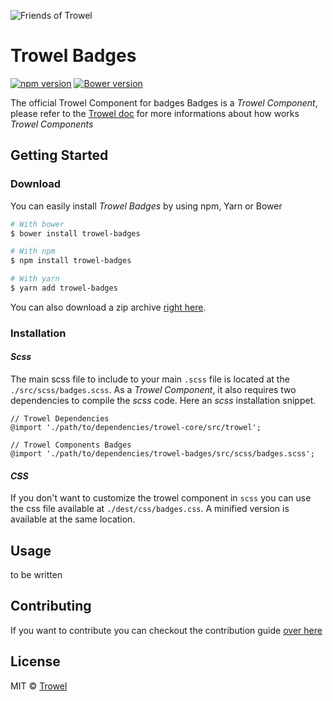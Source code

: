 ![Friends of Trowel](https://raw.githubusercontent.com/Trowel/Trowel/master/media/dist/banners/friendsoftrowel-black-on-transparent.png)

# Trowel Badges
[![npm version](https://badge.fury.io/js/trowel-Badge.svg)](https://badge.fury.io/js/trowel)
[![Bower version](https://badge.fury.io/bo/trowel-Badge.svg)](https://badge.fury.io/bo/trowel-Badge)

The official Trowel Component for badges
Badges is a *Trowel Component*, please refer to the [Trowel doc](https://github.com/Trowel/Trowel/blob/master/doc/1-the-concept.md) for more informations about how works *Trowel Components*

## Getting Started
### Download
You can easily install *Trowel Badges* by using npm, Yarn or Bower

```bash
# With bower
$ bower install trowel-badges

# With npm
$ npm install trowel-badges

# With yarn
$ yarn add trowel-badges
```

You can also download a zip archive [right here](https://github.com/FriendsOfTrowel/Badges/archive/master.zip).

### Installation
#### *Scss*
The main scss file to include to your main `.scss` file is located at the `./src/scss/badges.scss`. As a *Trowel Component*, it also requires two dependencies to compile the *scss* code. Here an *scss* installation snippet.

```
// Trowel Dependencies
@import './path/to/dependencies/trowel-core/src/trowel';

// Trowel Components Badges
@import './path/to/dependencies/trowel-badges/src/scss/badges.scss';
```

#### *CSS*
If you don't want to customize the trowel component in `scss` you can use the css file available at `./dest/css/badges.css`. A minified version is available at the same location.





## Usage
to be written

## Contributing
If you want to contribute you can checkout the contribution guide [over here](CONTRIBUTING.md)

## License
MIT © [Trowel](trowel.github.io)
